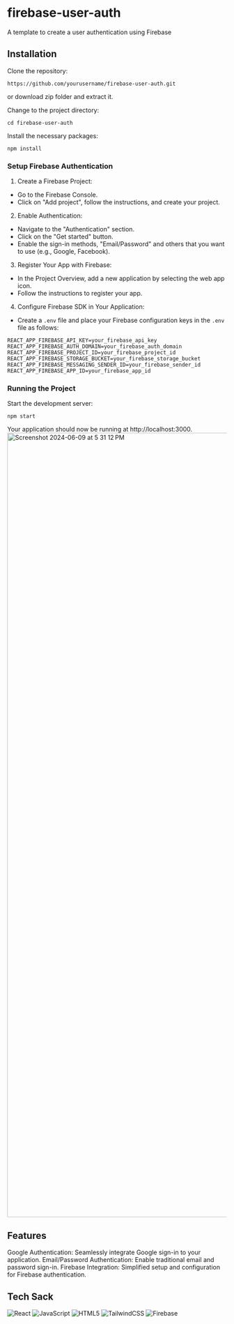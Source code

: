 # firebase-user-auth
A template to create a user authentication using Firebase

## Installation
Clone the repository:
```
https://github.com/yourusername/firebase-user-auth.git
```
or download zip folder and extract it.

Change to the project directory:
```
cd firebase-user-auth
```

Install the necessary packages:
```
npm install
```

### Setup Firebase Authentication
1. Create a Firebase Project:

- Go to the Firebase Console.
- Click on "Add project", follow the instructions, and create your project.

2. Enable Authentication:

- Navigate to the "Authentication" section.
- Click on the "Get started" button.
- Enable the sign-in methods, "Email/Password" and others that you want to use (e.g., Google, Facebook).

3. Register Your App with Firebase:

- In the Project Overview, add a new application by selecting the web app icon.
- Follow the instructions to register your app.

4. Configure Firebase SDK in Your Application:

- Create a `.env` file and place your Firebase configuration keys in the `.env` file as follows:
```
REACT_APP_FIREBASE_API_KEY=your_firebase_api_key
REACT_APP_FIREBASE_AUTH_DOMAIN=your_firebase_auth_domain
REACT_APP_FIREBASE_PROJECT_ID=your_firebase_project_id
REACT_APP_FIREBASE_STORAGE_BUCKET=your_firebase_storage_bucket
REACT_APP_FIREBASE_MESSAGING_SENDER_ID=your_firebase_sender_id
REACT_APP_FIREBASE_APP_ID=your_firebase_app_id
```

### Running the Project
Start the development server:
```
npm start
```

Your application should now be running at http://localhost:3000.
<img width="1800" alt="Screenshot 2024-06-09 at 5 31 12 PM" src="https://github.com/NotJerwee/firebase-user-auth/assets/103540592/1d80c21a-51fc-4d97-b6e8-2d5dea5000f6">

## Features
Google Authentication: Seamlessly integrate Google sign-in to your application.
Email/Password Authentication: Enable traditional email and password sign-in.
Firebase Integration: Simplified setup and configuration for Firebase authentication.


## Tech Sack
![React](https://img.shields.io/badge/react-%2320232a.svg?style=for-the-badge&logo=react&logoColor=%2361DAFB)
![JavaScript](https://img.shields.io/badge/javascript-%23323330.svg?style=for-the-badge&logo=javascript&logoColor=%23F7DF1E)
![HTML5](https://img.shields.io/badge/html5-%23E34F26.svg?style=for-the-badge&logo=html5&logoColor=white)
![TailwindCSS](https://img.shields.io/badge/tailwindcss-%2338B2AC.svg?style=for-the-badge&logo=tailwind-css&logoColor=white)
![Firebase](https://img.shields.io/badge/firebase-a08021?style=for-the-badge&logo=firebase&logoColor=ffcd34)
